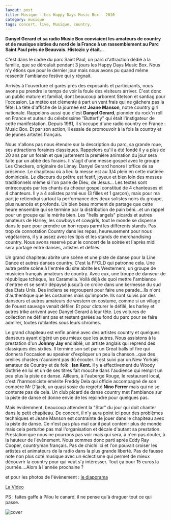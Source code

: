 ```yaml
---
layout: post
title: Musique - Les Happy Days Music Box - 2010
category: musique
tags: concert, live, Musique, country, 
---
```


**Danyel Gerard et sa radio Music Box conviaient les amateurs de country et de musique sixties du nord de la France à un rassemblement au Parc Saint Paul près de Beauvais. Histozic y était..**.



C'est dans le cadre du parc Saint Paul, un parc d'attraction dédié à la famille, que se déroulait pendant 3 jours les Happy Days Music Box. Nous n'y étions que pour le dernier jour mais nous avons pu quand même ressentir l'ambiance festive qui y régnait.

Arrivés à l'ouverture et garés près des exposants et participants, nous avons pu prendre le temps de voir la foule des visiteurs arriver. C'est donc un public mature et familial, dont beaucoup arborent Stetson et santiag pour l'occasion. La météo est clémente à part un vent frais qui ne gâchera pas la fête. La tête d'affiche de la journée est **Jeane Manson**, notre country girl nationale. Rappelons aussi que c'est **Danyel Gerard**, pionnier du rock'n roll en France et auteur du célebrissime "Butterfly" qui était l'instigateur de cette manifestation. Depuis 1981, il s'occupe d'une radio country en France : Music Box. Et par son action, il essaie de promouvoir à la fois la country et de jeunes artistes français.

Nous n'allons pas nous étendre sur la description du parc, sa grande roue, ses attractions foraines classiques. Rappelons qu'il a été fondé il y a plus de 20 ans par un forain et que justement la première animation du jour sera faite par un abbé des forains. Il s'agit d'une messe gospel avec le groupe Les Checkers, originaire de Limay. Danyel Gerard honore l'office de sa présence. Le chapiteau où a lieu la messe est au 3/4 plein en cette matinée dominicale. Le discours du prêtre est festif, joyeux et bien loin des messes traditionnels même si l'on parle de Dieu, de Jesus... Les textes sont entrecoupés par les chants du choeur gospel constitué de 4 chanteuses et 4 chanteurs. Il y a 4 solistes parmi eux (3 filles et 1 garçon), mais pour ma part je retiendrai surtout la performance des deux solistes noirs du groupe, plus nuancés et profonds. Un bien beau moment de partage que cette heure ensemble qui se termine par la distribution de pain béni...et un rappel pour un groupe qui le mérite bien. Les "hells angels" picards et autres amateurs de Harley, les cowboys et cowgirls, tout le monde se disperse dans le parc pour prendre un bon repas parmi les différents stands. Pas trop de connotation Country dans les repas, heureusement pour nous végétariens, il y a assez avec les tipis et les stands de merchandising country. Nous avons reservé pour le concert de la soirée et l'après midi sera partagé entre danses, artistes et défilés.

Un grand chapiteau abrite une scène et une piste de danse pour la Line Dance et autres danses country. C'est la FFCLD qui patronne cela. Une autre petite scène à l'entrée du site abrite les Westerners, un groupe de musicien français amateurs de country. Avec eux, une troupe de danseur de république tchèque, les Caramella. Voilà déjà de quoi mettre l'ambiance d'entrée et se sentir dépaysé jusqu'à ce croire dans une kermesse du sud des Etats Unis. Des indiens se regroupent pour faire une parade...Ils n'ont d'authentique que les costumes mais qu'importe. Ils sont suivis par des danseurs et autres amateurs de western en costume, comme si un village de l'ouest sauvage venait défiler. Et pour cloturer le défilé, les harley et autres trike arrivent avec Danyel Gerard à leur tête. Les voitures de collection ne défilent pas et restent garées au fond du parc pour se faire admirer, toutes rutilantes sous leurs chromes.

Le grand chapiteau est enfin animé avec des artistes country et quelques danseurs ayant digéré un peu mieux que les autres. Nous assistons à la prestation d'un **Johnny Jay** endiablé, un artiste anglais qui reprend des classiques des sixties. Il termine son set par un Great balls of fire qui donnera l'occasion au speaker d'expliquer un peu la chanson...que des oreilles chastes n'auraient pas dû écouter. Il est suivi par un New Yorkais amateur de Country et de folk : **Ian Kent.** Il y a effectivement du Woody Guthrie en lui et un de ses titres fait mouche dans l'audience qui remplit un peu plus la piste de danse. Ailleurs, à l'auberge Rouge, le restaurant local, c'est l'harmoniciste émérite Freddy Dela qui officie accompagné de son compère Mr D'jack, un quasi sosie du regretté **Nino Ferrer** mais qui ne se contente pas de cela. Un club picard de danse country met l'ambiance sur la piste de danse et donne envie de les rejoindre pour quelques pas.

Mais évidemment, beaucoup attendent la "Star" du jour qui doit chanter dans le petit chapiteau. De concert, il n'y aura point ici pour des problèmes techniques et Jeane Manson est contrainte de jouer dans le chapiteau avec la piste de danse. Ce n'est pas plus mal car il peut contenir plus de monde mais cela perturbe pas mal l'organisation et décale d'autant sa prestation. Prestation que nous ne pourrons pas voir mais qui sera, à n'en pas douter, à la hauteur de l'évènement. Nous sommes donc parti après Eddy Ray Cooper, countryman français. Pas de chichi ici et l'on pouvait croiser les artistes et animateurs de la radio dans la plus grande liberté. Pas de fausse note non plus coté musique avec un éclectisme qui permet de mieux découvrir la country pour qui veut s'y intéresser. Tout ça pour 15 euros la journée....Alors à l'année prochaine ?

et pour les photos de l'évènement : <a class="spip_out" href="https://www.flickr.com/search/?sort=relevance&amp;text=happy%20days&amp;user_id=76217081%40N04">le diaporama</a>


[La Video](https://www.youtube.com/watch?v=NsYiLMtAeTw)

PS : faites gaffe à Pilou le canard, il ne pense qu'à draguer tout ce qui passe.


![cover](http://cheziceman.files.wordpress.com/2014/11/happydays.jpg)

